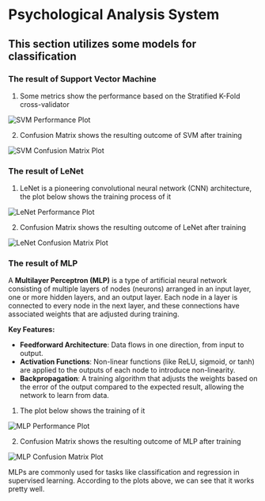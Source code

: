 # Psychological Analysis System

## This section utilizes some models for classification

### The result of Support Vector Machine

1. Some metrics show the performance based on the Stratified K-Fold cross-validator

![SVM Performance Plot](images/svm_performance.png)

2. Confusion Matrix shows the resulting outcome of SVM after training 

![SVM Confusion Matrix Plot](images/svm_confusion_matrix.png)

### The result of LeNet

1. LeNet is a pioneering convolutional neural network (CNN) architecture, the plot below shows the training process of it

![LeNet Performance Plot](images/LeNet_performance_metrics.png)

2. Confusion Matrix shows the resulting outcome of LeNet after training 

![LeNet Confusion Matrix Plot](images/CM_for_LeNet.png)

### The result of MLP

A **Multilayer Perceptron (MLP)** is a type of artificial neural network consisting of multiple layers of nodes (neurons) arranged in an input layer, one or more hidden layers, and an output layer. Each node in a layer is connected to every node in the next layer, and these connections have associated weights that are adjusted during training.

**Key Features:**
- **Feedforward Architecture**: Data flows in one direction, from input to output.
- **Activation Functions**: Non-linear functions (like ReLU, sigmoid, or tanh) are applied to the outputs of each node to introduce non-linearity.
- **Backpropagation**: A training algorithm that adjusts the weights based on the error of the output compared to the expected result, allowing the network to learn from data.

1. The plot below shows the training of it

![MLP Performance Plot](images/MLP_metrics.png)

2. Confusion Matrix shows the resulting outcome of MLP after training

![MLP Confusion Matrix Plot](images/MLP_cm.png)

MLPs are commonly used for tasks like classification and regression in supervised learning. According to the plots above, we can see that it works pretty well.